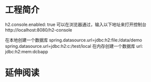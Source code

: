 # 工程简介

h2.console.enabled: true
可以在浏览器通过，输入以下地址来打开控制台
http://localhost:8080/h2-console

在本地创建一个数据库
spring.datasource.url=jdbc:h2:file:/data/demo
spring.datasource.url=jdbc:h2:c:/test/local
在内存创建一个数据库
url: jdbc:h2:mem:dcbapp

# 延伸阅读

